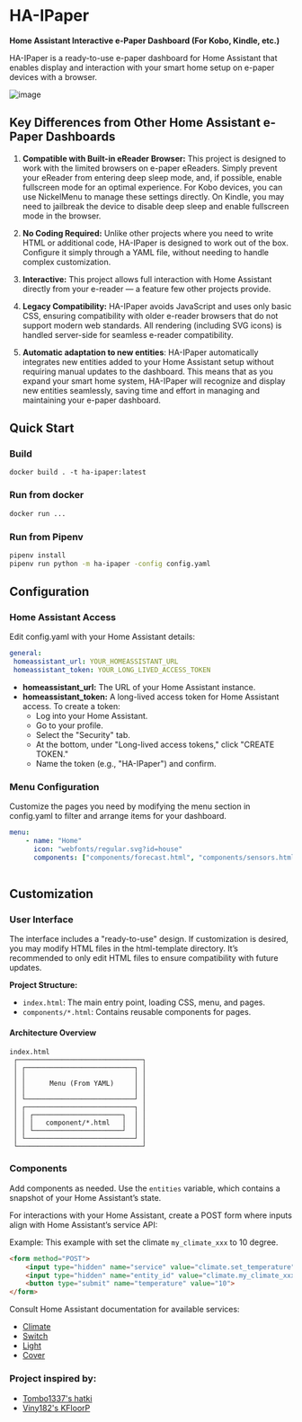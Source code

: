 # HA-IPaper

**Home Assistant Interactive e-Paper Dashboard (For Kobo, Kindle, etc.)**

HA-IPaper is a ready-to-use e-paper dashboard for Home Assistant that enables display and interaction with your smart home setup on e-paper devices with a browser.

![image](https://github.com/user-attachments/assets/f6070f6c-4119-44f5-8aa8-a91b834e67d6)

## Key Differences from Other Home Assistant e-Paper Dashboards

1. **Compatible with Built-in eReader Browser:** This project is designed to work with the limited browsers on e-paper eReaders. Simply prevent your eReader from entering deep sleep mode, and, if possible, enable fullscreen mode for an optimal experience. For Kobo devices, you can use NickelMenu to manage these settings directly. On Kindle, you may need to jailbreak the device to disable deep sleep and enable fullscreen mode in the browser.

2. **No Coding Required:** Unlike other projects where you need to write HTML or additional code, HA-IPaper is designed to work out of the box. Configure it simply through a YAML file, without needing to handle complex customization.

3. **Interactive:** This project allows full interaction with Home Assistant directly from your e-reader — a feature few other projects provide.

4. **Legacy Compatibility:** HA-IPaper avoids JavaScript and uses only basic CSS, ensuring compatibility with older e-reader browsers that do not support modern web standards. All rendering (including SVG icons) is handled server-side for seamless e-reader compatibility.

5. **Automatic adaptation to new entities**: HA-IPaper automatically integrates new entities added to your Home Assistant setup without requiring manual updates to the dashboard. This means that as you expand your smart home system, HA-IPaper will recognize and display new entities seamlessly, saving time and effort in managing and maintaining your e-paper dashboard.

## Quick Start

### Build
```
docker build . -t ha-ipaper:latest
```

### Run from docker
```bash
docker run ...
```

### Run from Pipenv
```bash
pipenv install
pipenv run python -m ha-ipaper -config config.yaml
```

## Configuration

### Home Assistant Access

Edit config.yaml with your Home Assistant details:

```yaml
general:
 homeassistant_url: YOUR_HOMEASSISTANT_URL
 homeassistant_token: YOUR_LONG_LIVED_ACCESS_TOKEN
```

- **homeassistant_url:** The URL of your Home Assistant instance.
- **homeassistant_token:** A long-lived access token for Home Assistant access. To create a token:
  - Log into your Home Assistant.
  - Go to your profile.
  - Select the "Security" tab.
  - At the bottom, under "Long-lived access tokens," click "CREATE TOKEN."
  - Name the token (e.g., "HA-IPaper") and confirm.

### Menu Configuration

Customize the pages you need by modifying the menu section in config.yaml to filter and arrange items for your dashboard.

```yaml
menu:
    - name: "Home"
      icon: "webfonts/regular.svg?id=house"
      components: ["components/forecast.html", "components/sensors.html"]
      
```

## Customization

### User Interface

The interface includes a "ready-to-use" design. If customization is desired, you may modify HTML files in the html-template directory. It’s recommended to only edit HTML files to ensure compatibility with future updates.

**Project Structure:**

- `index.html`: The main entry point, loading CSS, menu, and pages.
- `components/*.html`: Contains reusable components for pages.

#### Architecture Overview

```plaintext
index.html
 ┌───────────────────────────────┐
 │ ┌───────────────────────────┐ │
 │ │                           │ │
 │ │      Menu (From YAML)     │ │
 │ │                           │ │
 │ └───────────────────────────┘ │
 │ ┌───────────────────────────┐ │
 │ │ ┌──────────────────────┐  │ │
 │ │ │   component/*.html   │  │ │
 │ │ └──────────────────────┘  │ │
 │ └───────────────────────────┘ │
 └───────────────────────────────┘
```

### Components

Add components as needed. 
Use the `entities` variable, which contains a snapshot of your Home Assistant’s state.

For interactions with your Home Assistant, create a POST form where inputs align with Home Assistant’s service API:

Example:
This example with set the climate `my_climate_xxx` to 10 degree.
```html
<form method="POST"> 
    <input type="hidden" name="service" value="climate.set_temperature"> 
    <input type="hidden" name="entity_id" value="climate.my_climate_xxx"> 
    <button type="submit" name="temperature" value="10"> 
</form> 
``` 

Consult Home Assistant documentation for available services: 
- [Climate](https://www.home-assistant.io/integrations/climate) 
- [Switch](https://www.home-assistant.io/integrations/switch) 
- [Light](https://www.home-assistant.io/integrations/light) 
- [Cover](https://www.home-assistant.io/integrations/cover)  

### Project inspired by: 
- [Tombo1337's hatki](https://github.com/tombo1337/hatki) 
- [Viny182's KFloorP](https://github.com/viny182/KFloorP)
